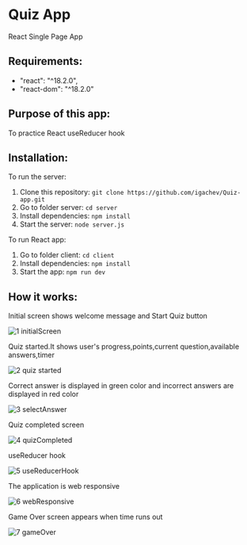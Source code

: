 

# Quiz App

React Single Page App


## Requirements:
  - "react": "^18.2.0",
  - "react-dom": "^18.2.0"


## Purpose of this app:
To practice React useReducer hook


## Installation:

To run the server:

1. Clone this repository: `git clone https://github.com/igachev/Quiz-app.git`
2. Go to folder server: `cd server`
3. Install dependencies: `npm install`
4. Start the server: `node server.js`

To run React app:

1. Go to folder client: `cd client`
2. Install dependencies: `npm install`
3. Start the app: `npm run dev`


## How it works:

<p>Initial screen shows welcome message and Start Quiz button</p>

![1 initialScreen](https://github.com/igachev/Quiz-app/assets/102420254/526bf4fd-9121-4295-a58d-a5e81fced4bc)


<p>Quiz started.It shows user's progress,points,current question,available answers,timer</p>

![2 quiz started](https://github.com/igachev/Quiz-app/assets/102420254/b66ecff8-1320-4c1e-8263-735646c41b99)


<p>Correct answer is displayed in green color and incorrect answers are displayed in red color</p>

![3 selectAnswer](https://github.com/igachev/Quiz-app/assets/102420254/fe0327f6-d85a-4047-a7b5-2110f57fe9c0)


<p>Quiz completed screen</p>

![4 quizCompleted](https://github.com/igachev/Quiz-app/assets/102420254/5fdf9bbf-ce9f-4ffa-bb52-d1cb1b204b65)


<p>useReducer hook</p>

![5 useReducerHook](https://github.com/igachev/Quiz-app/assets/102420254/31ed0924-17af-4198-9d82-cf585378d29e)


<p>The application is web responsive</p>

![6 webResponsive](https://github.com/igachev/Quiz-app/assets/102420254/dc1e31a0-cbf8-4786-b154-d672d67c51d8)


<p>Game Over screen appears when time runs out</p>

![7 gameOver](https://github.com/igachev/Quiz-app/assets/102420254/b68ac57f-a6ba-4d6c-bca7-9f1e9b5db959)

